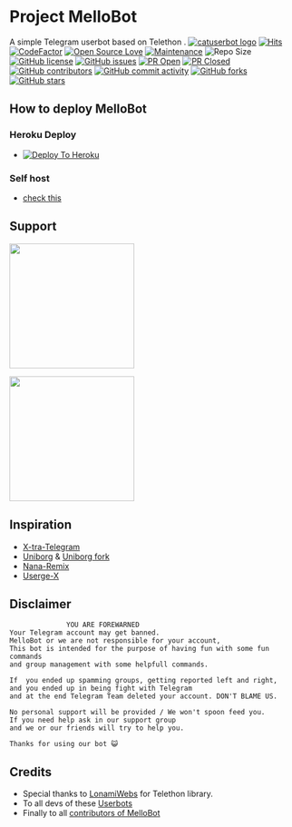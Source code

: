 # Project MelloBot
A simple Telegram userbot based on Telethon .
[![catuserbot logo](https://telegra.ph/file/931322c1de82358f4dacc.jpg)](https://heroku.com/deploy?template=https://github.com/marshmello61/MelloBot/tree/cat)
[![Hits](https://hits.seeyoufarm.com/api/count/incr/badge.svg?url=https%3A%2F%2Fgithub.com%2Fsandy1709%2Fcatuserbot&count_bg=%2379C83D&title_bg=%23555555&icon=&icon_color=%23E7E7E7&title=hits&edge_flat=false)](https://github.com/marshmello61/MelloBot)
[![CodeFactor](https://www.codefactor.io/repository/github/sandy1709/catuserbot/badge?&style=flat-square)](https://www.codefactor.io/repository/github/marshmello61/MelloBot)
[![Open Source Love](https://badges.frapsoft.com/os/v2/open-source.png?v=103)](https://github.com/ellerbrock/open-source-badges/)
[![Maintenance](https://img.shields.io/badge/Maintained%3F-yes-green?&style=flat-square)](https://GitHub.com/marshmello61/MelloBot/graphs/commit-activity) 
![Repo Size](https://img.shields.io/github/repo-size/marshmello61/MelloBot?&style=flat-square&logo=github)
[![GitHub license](https://img.shields.io/github/license/marshmello61/MelloBot?&style=flat-square&logo=github)](https://github.com/marshmello61/MelloBot/blob/master/LICENSE)
[![GitHub issues](https://img.shields.io/github/issues/marshmello61/MelloBot?&style=flat-square&logo=github)](https://github.com/marshmello61/MelloBot/issues)
[![PR Open](https://img.shields.io/github/issues-pr/marshmello61/MelloBot?&style=flat-square&logo=github)](https://github.com/marshmello61/MelloBot/pulls)
[![PR Closed](https://img.shields.io/github/issues-pr-closed/marshmello61/MelloBot?&style=flat-square&logo=github)](https://github.com/marshmello61/MelloBot/pulls?q=is:closed)
[![GitHub contributors](https://img.shields.io/github/contributors/marshmello61/MelloBot?&style=flat-square&logo=github)](https://GitHub.com/marshmello61/MelloBot/graphs/contributors/)
[![GitHub commit activity](https://img.shields.io/github/commit-activity/m/marshmello61/MelloBot?&style=flat-square&logo=github)](https://github.com/marshmello61/MelloBot/graphs/commit-activity)
[![GitHub forks](https://img.shields.io/github/forks/marshmello61/MelloBot?&style=flat-square&logo=github)](https://github.com/marshmello61/MelloBot/fork)
[![GitHub stars](https://img.shields.io/github/stars/marshmello61/MelloBot?&style=flat-square&logo=github)](https://github.com/marshmello61/MelloBot/stargazers)



## How to deploy MelloBot
### Heroku Deploy
  - [![Deploy To Heroku](https://www.herokucdn.com/deploy/button.svg)](https://heroku.com/deploy?template=https://github.com/marshmello61/MelloBot/tree/mellodeploy)

### Self host
  - [check this](https://catuserbot.gitbook.io/catuserbot/tutorial/self-host)
  
## Support
   <a href="https://t.me/MelloHub"><img src="https://img.shields.io/badge/Channel%20Support%3F-yes-green?&style=flat-square?&logo=telegram" width=220px></a></p>
   <a href="https://t.me/mellolab"><img src="https://img.shields.io/badge/Group%20Support%3F-yes-green?&style=flat-square?&logo=telegram" width=220px></a></p>
   
## Inspiration
   - [X-tra-Telegram](https://github.com/Dark-Princ3/X-tra-Telegram)
   - [Uniborg](https://github.com/SpEcHiDe/UniBorg) & [Uniborg fork](https://github.com/ravana69/PornHub)
   - [Nana-Remix](https://github.com/pokurt/Nana-Remix)
   - [Userge-X](https://github.com/code-rgb/USERGE-X/)
   
## Disclaimer

```
              YOU ARE FOREWARNED
Your Telegram account may get banned.   
MelloBot or we are not responsible for your account, 
This bot is intended for the purpose of having fun with some fun commands 
and group management with some helpfull commands.

If  you ended up spamming groups, getting reported left and right, 
and you ended up in being fight with Telegram 
and at the end Telegram Team deleted your account. DON'T BLAME US.

No personal support will be provided / We won't spoon feed you. 
If you need help ask in our support group 
and we or our friends will try to help you.

Thanks for using our bot 😺
```

## Credits
   - Special thanks to [LonamiWebs](https://github.com/LonamiWebs/Telethon/) for Telethon library.
   - To all devs of these [Userbots](https://github.com/marshmello61/MelloBot/tree/bugs#inspiration)
   - Finally to all [contributors of MelloBot](https://github.com/marshmello61/MelloBot/graphs/contributors)
